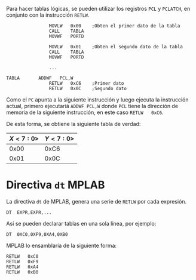 Para hacer tablas lógicas, se pueden utilizar los registros `PCL` y `PCLATCH`, en conjunto con la instrucción `RETLW`.

```mpasm
				MOVLW 	0x00 	;Obten el primer dato de la tabla
				CALL	TABLA
				MOVWF 	PORTD
				
				MOVLW 	0x01 	;Obten el segundo dato de la tabla
				CALL	TABLA
				MOVWF 	PORTD
				
				...
				
TABLA		ADDWF	PCL,W
				RETLW	0xC6	;Primer dato
				RETLW	0x0C	;Segundo dato
```

Como el `PC` apunta a la siguiente instrucción y luego ejecuta la instrucción actual, primero ejecutaríá `ADDWF	PCL,W` donde `PCL` tiene la dirección de memoria de la siguiente instrucción, en este caso `RETLW	0xC6`.

De esta forma, se obtiene la siguiente tabla de verdad:

|$X<7:0>$|$Y<7:0>$|
|-|-|
|0x00|0xC6|
|0x01|0x0C|

# Directiva `dt` MPLAB
La directiva `dt` de MPLAB, genera una serie de `RETLW` por cada expresión.

```
DT	EXPR,EXPR,...
```

Así se pueden declarar tablas en una sola línea, por ejemplo:

```
DT	0XC0,0XF9,0XA4,0XB0
```

MPLAB lo ensamblaría de la siguiente forma:
```
RETLW	0xC0
RETLW	0xF9
RETLW	0xA4
RETLW	0xB0
```